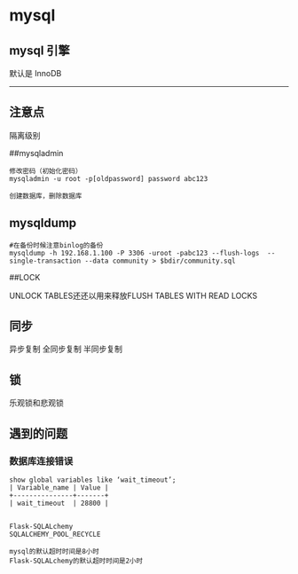 # mysql

## mysql 引擎

默认是 InnoDB

---

## 注意点

隔离级别



##mysqladmin

```
修改密码（初始化密码）
mysqladmin -u root -p[oldpassword] password abc123

创建数据库，删除数据库

```



## mysqldump

```shell
#在备份时候注意binlog的备份
mysqldump -h 192.168.1.100 -P 3306 -uroot -pabc123 --flush-logs  --single-transaction --data community > $bdir/community.sql
```









##LOCK

UNLOCK TABLES还还以用来释放FLUSH TABLES WITH READ LOCKS

## 同步

异步复制   全同步复制   半同步复制

## 锁

乐观锁和悲观锁



## 遇到的问题

### 数据库连接错误

```
show global variables like ‘wait_timeout’;
| Variable_name | Value |
+---------------+-------+
| wait_timeout  | 28800 |


Flask-SQLALchemy
SQLALCHEMY_POOL_RECYCLE

mysql的默认超时时间是8小时
Flask-SQLALchemy的默认超时时间是2小时




```

